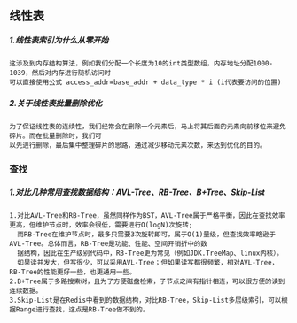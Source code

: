 ## 线性表
##### 1.线性表索引为什么从零开始
	这涉及到内存结构算法，例如我们分配一个长度为10的int类型数组，内存地址分配1000-1039，然后对内存进行随机访问时
	可以直接使用公式 access_addr=base_addr + data_type * i (i代表要访问的位置)
##### 2.关于线性表批量删除优化
	为了保证线性表的连续性，我们经常会在删除一个元素后，马上将其后面的元素向前移位来避免碎片。而在批量删除时，我们可
	以先进行删除，最后集中整理碎片的思路，通过减少移动元素次数，来达到优化的目的。
	
### 查找
##### 1.对比几种常用查找数据结构：AVL-Tree、RB-Tree、B+Tree、Skip-List
	1.对比AVL-Tree和RB-Tree，虽然同样作为BST，AVL-Tree属于严格平衡，因此在查找效率更高，但维护节点时，效率会很低，需要进行O(logN)次旋转;
	  而RB-Tree在维护节点时，最多只需要3次旋转即可，属于O(1)量级，但查找效率略逊于AVL-Tree。总体而言，RB-Tree是功能、性能、空间开销折中的数
	  据结构，因此在生产级别代码中，RB-Tree更为常见（例如JDK.TreeMap、linux内核）。
	  如果读并发大，但写很少，可以采用AVL-Tree；但如果读写都很频繁，相对AVL-Tree，RB-Tree的性能更好一些，也更通用一些。
	2.B+Tree属于多路搜索树，且为了方便磁盘检索，子节点之间有指针相连，可以很方便的读到连续数据。
	3.Skip-List是在Redis中看到的数据结构，对比RB-Tree，Skip-List多层级索引，可以根据Range进行查找，这点是RB-Tree做不到的。